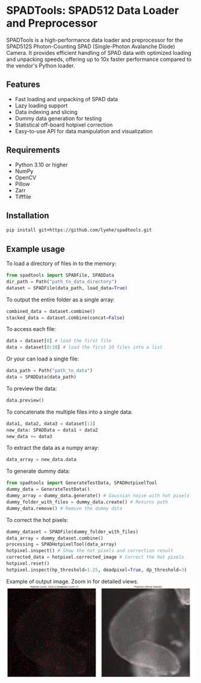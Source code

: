 # SPADTools: SPAD512 Data Loader and Preprocessor

SPADTools is a high-performance data loader and preprocessor for the SPAD512S Photon-Counting SPAD (Single-Photon Avalanche Diode) Camera. It provides efficient handling of SPAD data with optimized loading and unpacking speeds, offering up to 10x faster performance compared to the vendor's Python loader.

## Features

- Fast loading and unpacking of SPAD data
- Lazy loading support
- Data indexing and slicing
- Dummy data generation for testing
- Statistical off-board hotpixel correction
- Easy-to-use API for data manipulation and visualization

## Requirements

- Python 3.10 or higher
- NumPy
- OpenCV
- Pillow
- Zarr
- Tifffile

## Installation

```bash
pip install git+https://github.com/lyehe/spadtools.git
```

## Example usage

To load a directory of files in to the memory:

```python
from spadtools import SPADFile, SPADData
dir_path = Path("path_to_data_directory")
dataset = SPADFile(data_path, load_data=True)
```

To output the entire folder as a single array:

```python
combined_data = dataset.combine()
stacked_data = dataset.combine(concat=False)
```

To access each file:

```python
data = dataset[0] # load the first file
data = dataset[0:10] # load the first 10 files into a list
```

Or your can load a single file:

```python
data_path = Path("path_to_data")
data = SPADData(data_path)
```

To preview the data:

```python
data.preview()
```

To concatenate the multiple files into a single data:

```python
data1, data2, data3 = dataset[:3]
new_data: SPADData = data1 + data2
new_data += data3
```

To extract the data as a numpy array:

```python
data_array = new_data.data
```

To generate dummy data:

```python
from spadtools import GenerateTestData, SPADHotpixelTool
dummy_data = GenerateTestData()
dummy_array = dummy_data.generate() # Gaussian noise with hot pixels
dummy_folder_with_files = dummy_data.create() # Returns path
dummy_data.remove() # Remove the dummy data
```

To correct the hot pixels:

```python
dummy_dataset = SPADFile(dummy_folder_with_files)
data_array = dummy_dataset.combine()
processing = SPADHotpixelTool(data_array)
hotpixel.inspect() # Show the hot pixels and correction result
corrected_data = hotpixel.corrected_image # Correct the hot pixels
hotpixel.reset()
hotpixel.inspect(hp_threshold=1.25, deadpixel=True, dp_threshold=3)
```

Example of output image. Zoom in for detailed views.
![Example of hotpixel correction](./docs/images/example_output.png)
